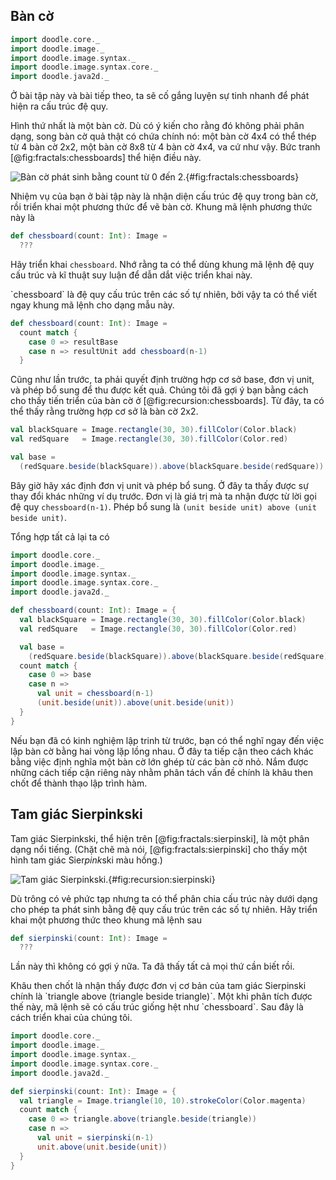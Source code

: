 ## Bàn cờ

```scala mdoc:invisible
import doodle.core._
import doodle.image._
import doodle.image.syntax._
import doodle.image.syntax.core._
import doodle.java2d._
```

Ở bài tập này và bài tiếp theo, ta sẽ cố gắng luyện sự tinh nhanh để phát hiện ra cấu trúc đệ quy.

Hình thứ nhất là một bàn cờ. Dù có ý kiến cho rằng đó không phải phân dạng, song bàn cờ quả thật có chứa chính nó: một bàn cờ 4x4 có thể thép từ 4 bàn cờ 2x2, một bàn cờ 8x8 từ 4 bàn cờ 4x4, va cứ như vậy. Bức tranh [@fig:fractals:chessboards] thể hiện điều này.

![Bàn cờ phát sinh bằng `count` từ 0 đến 2.](./src/pages/fractals/chessboards.pdf+svg){#fig:fractals:chessboards}

Nhiệm vụ của bạn ở bài tập này là nhận diện cấu trúc đệ quy trong bàn cờ, rồi triển khai một phương thức để vẽ bàn cờ. Khung mã lệnh phương thức này là 

```scala mdoc:silent
def chessboard(count: Int): Image =
  ???
```

Hãy triển khai `chessboard`. Nhớ rằng ta có thể dùng khung mã lệnh đệ quy cấu trúc và kĩ thuật suy luận để dẫn dắt việc triển khai này.

<div class="solution">
`chessboard` là đệ quy cấu trúc trên các số tự nhiên, bởi vậy ta có thể viết ngay khung mã lệnh cho dạng mẫu này.

```scala
def chessboard(count: Int): Image =
  count match {
    case 0 => resultBase
    case n => resultUnit add chessboard(n-1)
  }
```

Cũng như lần trước, ta phải quyết định trường hợp cơ sở base, đơn vị unit, và phép bổ sung để thu được kết quả.
Chúng tôi đã gợi ý bạn bằng cách cho thấy tiến triển của bàn cờ ở [@fig:recursion:chessboards].
Từ đây, ta có thể thấy rằng trường hợp cơ sở là bàn cờ 2x2.

```scala mdoc:silent
val blackSquare = Image.rectangle(30, 30).fillColor(Color.black)
val redSquare   = Image.rectangle(30, 30).fillColor(Color.red)

val base =
  (redSquare.beside(blackSquare)).above(blackSquare.beside(redSquare))
```

Bây giờ hãy xác định đơn vị unit và phép bổ sung.
Ở đây ta thấy được sự thay đổi khác những ví dụ trước.
Đơn vị là giá trị mà ta nhận được từ lời gọi đệ quy `chessboard(n-1)`.
Phép bổ sung là `(unit beside unit) above (unit beside unit)`.

Tổng hợp tất cả lại ta có

```scala mdoc:reset:invisible
import doodle.core._
import doodle.image._
import doodle.image.syntax._
import doodle.image.syntax.core._
import doodle.java2d._
```
```scala mdoc:silent
def chessboard(count: Int): Image = {
  val blackSquare = Image.rectangle(30, 30).fillColor(Color.black)
  val redSquare   = Image.rectangle(30, 30).fillColor(Color.red)

  val base =
    (redSquare.beside(blackSquare)).above(blackSquare.beside(redSquare))
  count match {
    case 0 => base
    case n =>
      val unit = chessboard(n-1)
      (unit.beside(unit)).above(unit.beside(unit))
  }
}
```
</div>

Nếu bạn đã có kinh nghiệm lập trinh từ trước, bạn có thể nghĩ ngay đến việc lập bàn cờ bằng hai vòng lặp lồng nhau.
Ở đây ta tiếp cận theo cách khác bằng việc định nghĩa một bàn cờ lớn ghép từ các bàn cờ nhỏ.
Nắm được những cách tiếp cận riêng này nhằm phân tách vấn đề chính là khâu then chốt để thành thạo lập trình hàm.


## Tam giác Sierpinkski

Tam giác Sierpinkski, thể hiện trên [@fig:fractals:sierpinski], là một phân dạng nổi tiếng. (Chặt chẽ mà nói, [@fig:fractals:sierpinski] cho thấy một hình tam giác Sier*pink*ski màu hồng.)

![Tam giác Sierpinkski.](./src/pages/fractals/sierpinski.pdf+svg){#fig:recursion:sierpinski}

Dù trông có vẻ phức tạp nhưng ta có thể phân chia cấu trúc này dưới dạng cho phép ta phát sinh bằng đệ quy cấu trúc trên các số tự nhiên.
Hãy triển khai một phương thức theo khung mã lệnh sau

```scala mdoc
def sierpinski(count: Int): Image =
  ???
```

Lần này thì không có gợi ý nữa.
Ta đã thấy tất cả mọi thứ cần biết rồi.

<div class="solution">
Khâu then chốt là nhận thấy được đơn vị cơ bản của tam giác Sierpinski chính là `triangle above (triangle beside triangle)`.
Một khi phân tích được thế này, mã lệnh sẽ có cấu trúc giống hệt như `chessboard`.
Sau đây là cách triển khai của chúng tôi.

```scala mdoc:reset:invisible
import doodle.core._
import doodle.image._
import doodle.image.syntax._
import doodle.image.syntax.core._
import doodle.java2d._
```
```scala mdoc
def sierpinski(count: Int): Image = {
  val triangle = Image.triangle(10, 10).strokeColor(Color.magenta)
  count match {
    case 0 => triangle.above(triangle.beside(triangle))
    case n =>
      val unit = sierpinski(n-1)
      unit.above(unit.beside(unit))
  }
}
```
</div>


